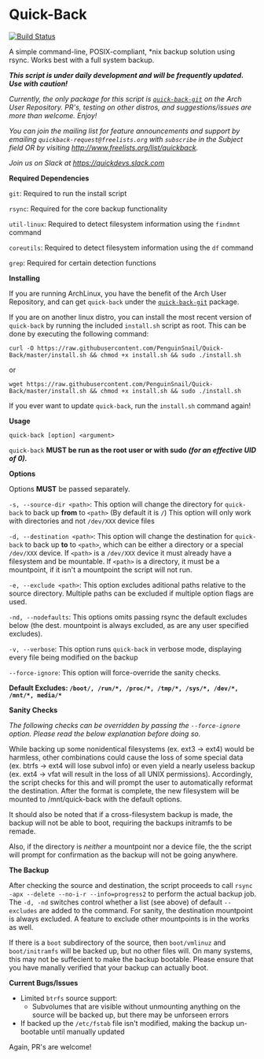 # Quick-Back
[![Build Status](https://travis-ci.org/PenguinSnail/Quick-Back.svg?branch=master)](https://travis-ci.org/PenguinSnail/Quick-Back)

A simple command-line, POSIX-compliant, *nix backup solution using rsync. Works best with a full system backup.

***This script is under daily development and will be frequently updated. Use with caution!***

*Currently, the only package for this script is [`quick-back-git`](https://aur.archlinux.org/packages/quick-back-git) on the Arch User Repository. PR's, testing on other distros, and suggestions/issues are more than welcome. Enjoy!*

*You can join the mailing list for feature announcements and support by emailing `quickback-request@freelists.org` with `subscribe` in the Subject field OR by visiting http://www.freelists.org/list/quickback.*

*Join us on Slack at https://quickdevs.slack.com*

__Required Dependencies__

`git`: Required to run the install script

`rsync`: Required for the core backup functionality

`util-linux`: Required to detect filesystem information using the `findmnt` command

`coreutils`: Required to detect filesystem information using the `df` command

`grep`: Required for certain detection functions

__Installing__

If you are running ArchLinux, you have the benefit of the Arch User Repository, and can get `quick-back` under the [`quick-back-git`](https://aur.archlinux.org/packages/quick-back-git) package.

If you are on another linux distro, you can install the most recent version of `quick-back` by running the included `install.sh` script as root. This can be done by executing the following command:

`curl -O https://raw.githubusercontent.com/PenguinSnail/Quick-Back/master/install.sh && chmod +x install.sh && sudo ./install.sh`

or

`wget https://raw.githubusercontent.com/PenguinSnail/Quick-Back/master/install.sh && chmod +x install.sh && sudo ./install.sh`

If you ever want to update `quick-back`, run the `install.sh` command again!

__Usage__

`quick-back [option] <argument>` 

`quick-back` **MUST be run as the root user or with sudo** ***(for an effective UID of 0).***

__Options__

Options **MUST** be passed separately.

`-s, --source-dir <path>`: This option will change the directory for `quick-back` to back up **from** to `<path>` (By default it is `/`) This option will only work with directories and not `/dev/XXX` device files

`-d, --destination <path>`: This  option will change the destination for `quick-back` to back up **to** to `<path>`, which can be either a directory or a special `/dev/XXX` device. If `<path>` is a `/dev/XXX` device it must already have a filesystem and be mountable. If `<path>` is a directory, it must be a mountpoint, if it isn't a mountpoint the script will not run.

`-e, --exclude <path>`: This option excludes aditional paths relative to the source directory. Multiple paths can be excluded if multiple option flags are used.

`-nd, --nodefaults`: This options omits passing rsync the default excludes below (the dest. mountpoint is always excluded, as are any user specified excludes).

`-v, --verbose`: This option runs `quick-back` in verbose mode, displaying every file being modified on the backup

`--force-ignore`: This option will force-override the sanity checks.

**Default Excludes: `/boot/, /run/*, /proc/*, /tmp/*, /sys/*, /dev/*, /mnt/*, media/*`**

__Sanity Checks__

*The following checks can be overridden by passing the `--force-ignore` option. Please read the below explanation before doing so.*

While backing up some nonidentical filesystems (ex. ext3 -> ext4) would be harmless, other combinations could cause the loss of some special data (ex. btrfs -> ext4 will lose subvol info) or even yield a nearly useless backup (ex. ext4 -> vfat will result in the loss of all UNIX permissions). Accordingly, the script checks for this and will prompt the user to automatically reformat the destination. After the format is complete, the new filesystem will be mounted to /mnt/quick-back with the default options. 

It should also be noted that if a cross-filesystem backup is made, the backup will not be able to boot, requiring the backups initramfs to be remade.

Also, if the directory is *neither* a mountpoint nor a device file, the the script will prompt for confirmation as the backup will not be going anywhere.

__The Backup__

After checking the source and destination, the script proceeds to call `rsync -apx --delete --no-i-r --info=progress2` to perform the actual backup job. The `-d, -nd` switches control whether a list (see above) of default `--excludes` are added to the command. For sanity, the destination mountpoint is always excluded. A feature to exclude other mountpoints is in the works as well.

If there is a `boot` subdirectory of the source, then `boot/vmlinuz` and `boot/initramfs` will be backed up, but no other files will. On many systems, this may not be suffecient to make the backup bootable. Please ensure that you have manally verified that your backup can actually boot.

__Current Bugs/Issues__

* Limited `btrfs` source support:
  * Subvolumes that are visible without unmounting anything on the source will be backed up, but there may be unforseen errors
* If backed up the `/etc/fstab` file isn't modified, making the backup un-bootable until manually updated

Again, PR's are welcome!

